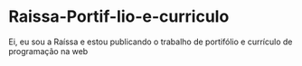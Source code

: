 # Raissa-Portif-lio-e-curriculo
Ei, eu sou a Raíssa e estou publicando o trabalho de portifólio e currículo de programação na web
